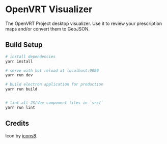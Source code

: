 # OpenVRT Visualizer

The OpenVRT Project desktop visualizer. Use it to review your prescription maps and/or convert them to GeoJSON.

## Build Setup

``` bash
# install dependencies
yarn install

# serve with hot reload at localhost:9080
yarn run dev

# build electron application for production
yarn run build


# lint all JS/Vue component files in `src/`
yarn run lint

```

## Credits

Icon by [icons8](https://icons8.com/).